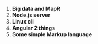 1. **Big data and MapR**
2. **Node.js server**
3. **Linux cli**
4. **Angular 2 things**
5. **Some simple Markup language**
